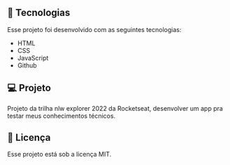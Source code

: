 ## 🚀 Tecnologias

Esse projeto foi desenvolvido com as seguintes tecnologias:

- HTML
- CSS
- JavaScript
- Github


## 💻 Projeto

Projeto da trilha nlw explorer 2022 da Rocketseat, desenvolver um app pra testar meus conhecimentos técnicos.


## 📝 Licença

Esse projeto está sob a licença MIT.

